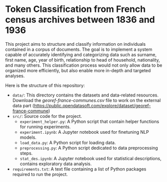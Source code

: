 # Token Classification from French census archives between 1836 and 1936

This project aims to structure and classify information on individuals contained in a corpus of documents. The goal is to implement a system capable of accurately identifying and categorizing data such as surname, first name, age, year of birth, relationship to head of household, nationality, and many others. This classification process would not only allow data to be organized more efficiently, but also enable more in-depth and targeted analyses.

Here is the structure of this repository:
- `data/`: This directory contains the datasets and data-related resources. Download the _georef-france-communes.csv_ file to work on the external data part (https://public.opendatasoft.com/explore/dataset/georef-france-commune)
- `src/`: Source code for the project.
  - `experiment_helper.py`: A Python script that contain helper functions for running experiments.
  - `experiment.ipynb`: A Jupyter notebook used for finetuning NLP models.
  - `load_data.py`: A Python script for loading data.
  - `preprocessing.py`: A Python script dedicated to data preprocessing steps.
  - `stat_des.ipynb`: A Jupyter notebook used for statistical descriptions, contains exploratory data analysis.
- `requirements.txt`: A text file containing a list of Python packages required to run the project.

